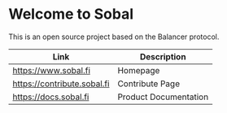 # Welcome to Sobal
This is an open source project based on the Balancer protocol.

| Link | Description |
|--|--|
| https://www.sobal.fi | Homepage |
| https://contribute.sobal.fi | Contribute Page|
|https://docs.sobal.fi | Product Documentation

